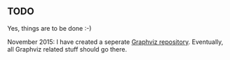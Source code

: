 ## TODO

Yes, things are to be done :-)

November 2015: I have created a seperate [Graphviz repository](https://github.com/ReneNyffenegger/about-Graphviz). Eventually, all
Graphviz related stuff should go there.
